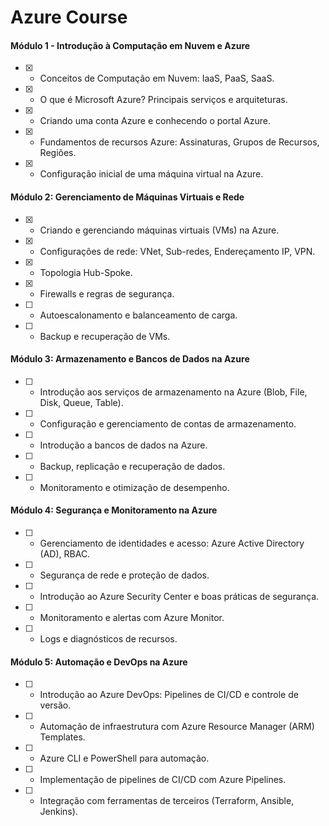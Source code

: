 # Azure Course

#### Módulo 1 - Introdução à Computação em Nuvem e Azure
- [x] - Conceitos de Computação em Nuvem: IaaS, PaaS, SaaS.
- [x] - O que é Microsoft Azure? Principais serviços e arquiteturas.
- [x] - Criando uma conta Azure e conhecendo o portal Azure.
- [x] - Fundamentos de recursos Azure: Assinaturas, Grupos de Recursos, Regiões.
- [x] - Configuração inicial de uma máquina virtual na Azure.

#### Módulo 2: Gerenciamento de Máquinas Virtuais e Rede
- [x] - Criando e gerenciando máquinas virtuais (VMs) na Azure.
- [x] - Configurações de rede: VNet, Sub-redes, Endereçamento IP, VPN.
- [x] - Topologia Hub-Spoke.
- [x] - Firewalls e regras de segurança.
- [ ] - Autoescalonamento e balanceamento de carga.
- [ ] - Backup e recuperação de VMs.

#### Módulo 3: Armazenamento e Bancos de Dados na Azure
- [ ] - Introdução aos serviços de armazenamento na Azure (Blob, File, Disk, Queue, Table).
- [ ] - Configuração e gerenciamento de contas de armazenamento.
- [ ] - Introdução a bancos de dados na Azure.
- [ ] - Backup, replicação e recuperação de dados.
- [ ] - Monitoramento e otimização de desempenho.

#### Módulo 4: Segurança e Monitoramento na Azure
- [ ] - Gerenciamento de identidades e acesso: Azure Active Directory (AD), RBAC.
- [ ] - Segurança de rede e proteção de dados.
- [ ] - Introdução ao Azure Security Center e boas práticas de segurança.
- [ ] - Monitoramento e alertas com Azure Monitor.
- [ ] - Logs e diagnósticos de recursos.

#### Módulo 5: Automação e DevOps na Azure
- [ ] - Introdução ao Azure DevOps: Pipelines de CI/CD e controle de versão.
- [ ] - Automação de infraestrutura com Azure Resource Manager (ARM) Templates.
- [ ] - Azure CLI e PowerShell para automação.
- [ ] - Implementação de pipelines de CI/CD com Azure Pipelines.
- [ ] - Integração com ferramentas de terceiros (Terraform, Ansible, Jenkins).
